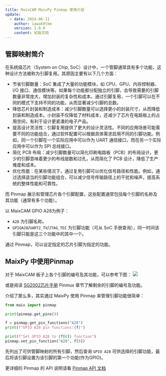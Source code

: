 ```yaml
---
title: MaixCAM MaixPy Pinmap 使用介绍
update:
  - date: 2024-06-11
    author: iawak9lkm
    version: 1.0.0
    content: 初版文档
---
```


## 管脚映射简介

在系统级芯片（System on Chip, SoC）设计中，一个管脚通常具有多个功能，这种设计方法被称为引脚复用。其原因主要有以下几个方面：

* 节省引脚数量：SoC 集成了大量的功能模块，如 CPU、GPU、内存控制器、I/O 接口、通信模块等。如果每个功能都分配独立的引脚，会导致需要的引脚数量非常庞大，增加封装的复杂性和成本。通过引脚复用，一个引脚可以在不同的模式下支持不同的功能，从而显著减少引脚的总数。
* 降低芯片封装和制造成本：减少引脚数量可以选择更小的封装尺寸，从而降低封装和制造成本。小封装不仅降低了材料成本，还减少了芯片在电路板上的占用空间，有利于设计更紧凑的电子产品。
* 提高设计灵活性：引脚复用提供了更大的设计灵活性。不同的应用场景可能需要不同的功能组合，通过软件配置可以根据具体需求启用不同的引脚功能。例如，同一个引脚在一个实际应用中可以作为 UART 通信接口，而在另一个实际应用中可以作为 SPI 总线接口。
* 简化 PCB 布局：减少引脚数量可以简化印刷电路板（PCB）的布局设计。更少的引脚意味着更少的布线层数和过孔，从而简化了 PCB 设计，降低了生产难度和成本。
* 优化性能：在某些情况下，通过复用引脚可以优化信号路径和性能。例如，通过选择适当的引脚功能组合，可以减少信号传输路径上的干扰和噪声，提高系统的整体性能和可靠性。

而 Pinmap 展示和管理芯片各个引脚配置，这些配置通常包括每个引脚的名称及其功能（通常有多个功能）。

以 MaixCAM GPIO A28为例子：
 * `A28` 为引脚名称。
 * `GPIOA28`/`UART2_TX`/`JTAG_TDI` 为引脚功能（可从 SoC 手册查询），同一时间该引脚只能是这三个功能中的其中一个。

通过 Pinmap，可以设定指定的芯片引脚为指定的功能。

## MaixPy 中使用Pinmap

对于 MaixCAM 板子上各个引脚的编号及其功能，可以参考下图：
![](http://wiki.sipeed.com/hardware/zh/lichee/assets/RV_Nano/intro/RV_Nano_3.jpg)

或是阅读 [SG2002芯片手册](https://cn.dl.sipeed.com/fileList/LICHEE/LicheeRV_Nano/07_Datasheet/SG2002_Preliminary_Datasheet_V1.0-alpha_CN.pdf) Pinmux 章节了解剩余的引脚的编号及功能。

介绍了那么多，其实通过 MaixPy 使用 Pinmap 来管理引脚功能很简单：

```python
from maix import pinmap

print(pinmap.get_pins())

f = pinmap.get_pin_functions("A28")
print(f"GPIO A28 pin functions:{f}")

print(f"Set GPIO A28 to {f[0]} function")
pinmap.set_pin_function("A28", f[0])
```

先列出了可供管脚映射的所有引脚，然后查询 `GPIO A28` 可供选择的引脚功能，最后将该引脚设置为该引脚的第一个功能(作为GPIO)。

更详细的 Pinmap 的 API 说明请看 [Pinmap API 文档](../../../api/maix/peripheral/pinmap.md)

